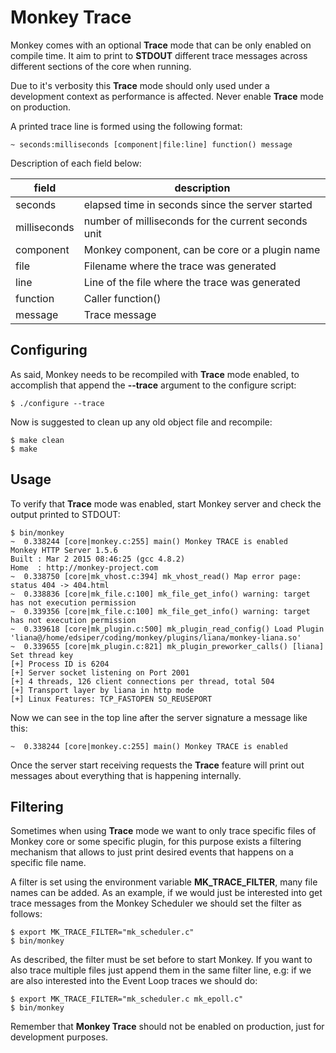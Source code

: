 # Monkey Trace

Monkey comes with an optional __Trace__ mode that can be only enabled on compile time. It aim to print to __STDOUT__ different trace messages across different sections of the core when running.

Due to it's verbosity this __Trace__ mode should only used under a development context as performance is affected. Never enable __Trace__ mode on production.

A printed trace line is formed using the following format:

    ~ seconds:milliseconds [component|file:line] function() message

Description of each field below:

|field | description|
|------|------------|
| seconds      |elapsed time in seconds since the server started   |
| milliseconds |number of milliseconds for the current seconds unit |
| component    |Monkey component, can be core or a plugin name |
| file         |Filename where the trace was generated |
| line         |Line of the file where the trace was generated |
| function     |Caller function() |
| message      |Trace message |

## Configuring

As said, Monkey needs to be recompiled with __Trace__ mode enabled, to accomplish that append the __--trace__ argument to the configure script:

```shell
$ ./configure --trace
```

Now is suggested to clean up any old object file and recompile:

```shell
$ make clean
$ make
```

## Usage

To verify that __Trace__ mode was enabled, start Monkey server and check the output printed to STDOUT:

```shell
$ bin/monkey
~  0.338244 [core|monkey.c:255] main() Monkey TRACE is enabled
Monkey HTTP Server 1.5.6
Built : Mar 2 2015 08:46:25 (gcc 4.8.2)
Home  : http://monkey-project.com
~  0.338750 [core|mk_vhost.c:394] mk_vhost_read() Map error page: status 404 -> 404.html
~  0.338836 [core|mk_file.c:100] mk_file_get_info() warning: target has not execution permission
~  0.339356 [core|mk_file.c:100] mk_file_get_info() warning: target has not execution permission
~  0.339618 [core|mk_plugin.c:500] mk_plugin_read_config() Load Plugin 'liana@/home/edsiper/coding/monkey/plugins/liana/monkey-liana.so'
~  0.339655 [core|mk_plugin.c:821] mk_plugin_preworker_calls() [liana] Set thread key
[+] Process ID is 6204
[+] Server socket listening on Port 2001
[+] 4 threads, 126 client connections per thread, total 504
[+] Transport layer by liana in http mode
[+] Linux Features: TCP_FASTOPEN SO_REUSEPORT
```

Now we can see in the top line after the server signature a message like this:

```
~  0.338244 [core|monkey.c:255] main() Monkey TRACE is enabled
```

Once the server start receiving requests the __Trace__ feature will print out messages about everything that is happening internally.

## Filtering

Sometimes when using __Trace__ mode we want to only trace specific files of Monkey core or some specific plugin, for this purpose exists a filtering mechanism that allows to just print desired events that happens on a specific file name.

A filter is set using the environment variable __MK_TRACE_FILTER__, many file names can be added. As an example, if we would just be interested into get trace messages from the Monkey Scheduler we should set the filter as follows:

```shell
$ export MK_TRACE_FILTER="mk_scheduler.c"
$ bin/monkey
```

As described, the filter must be set before to start Monkey. If you want to also trace multiple files just append them in the same filter line, e.g: if we are also interested into the Event Loop traces we should do:

```shell
$ export MK_TRACE_FILTER="mk_scheduler.c mk_epoll.c"
$ bin/monkey
```

Remember that __Monkey Trace__ should not be enabled on production, just for development purposes.
